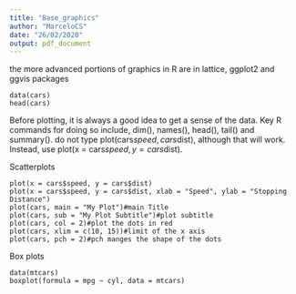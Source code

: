 ```yaml
---
title: "Base_graphics"
author: "MarceloCS"
date: "26/02/2020"
output: pdf_document
---
```

the more advanced portions of graphics in R are in lattice, ggplot2 and ggvis packages

```{r}
data(cars)
head(cars)
```

 Before plotting, it is always a good idea to get a sense of the data. Key R commands for doing so include, dim(), names(), head(), tail() and summary().
 do not type plot(cars$speed, cars$dist), although that will work. Instead, use plot(x = cars$speed, y = cars$dist).
 
 Scatterplots
 
```{r}
plot(x = cars$speed, y = cars$dist)
plot(x = cars$speed, y = cars$dist, xlab = "Speed", ylab = "Stopping Distance")
plot(cars, main = "My Plot")#main Title
plot(cars, sub = "My Plot Subtitle")#plot subtitle
plot(cars, col = 2)#plot the dots in red
plot(cars, xlim = c(10, 15))#limit of the x axis
plot(cars, pch = 2)#pch manges the shape of the dots

```
 
 
 Box plots
 
```{r}
data(mtcars)
boxplot(formula = mpg ~ cyl, data = mtcars)

```
 
 
 
 